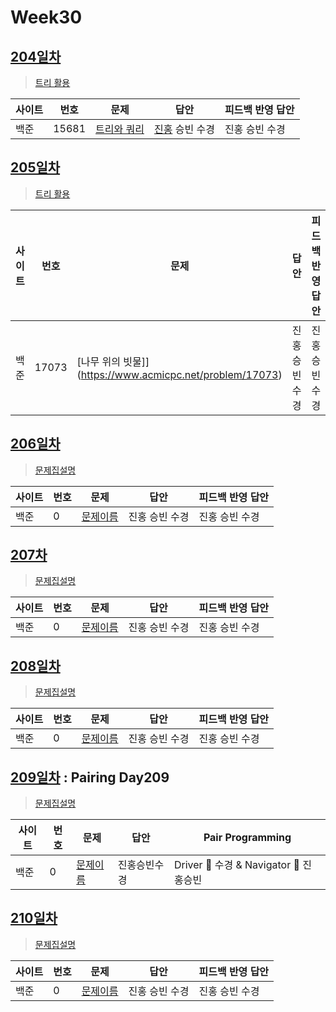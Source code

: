 # Week30

## [204일차](Day204)

> [트리 활용](https://www.acmicpc.net/group/workbook/view/9797/35412)

| 사이트 | 번호  | 문제                                                 | 답안           | 피드백 반영 답안 |
| ------ | ----- | ---------------------------------------------------- | -------------- | ---------------- |
| 백준   | 15681 | [트리와 쿼리](https://www.acmicpc.net/problem/15681) | [진홍](Day204/bj15681_kjh.java) 승빈 수경 | 진홍 승빈 수경   |

## [205일차](Day205)

> [트리 활용](https://www.acmicpc.net/group/workbook/view/9797/35421)

| 사이트 | 번호 | 문제                 | 답안           | 피드백 반영 답안 |
| ------ | ---- | -------------------- | -------------- | ---------------- |
| 백준   | 17073    | [나무 위의 빗물]](https://www.acmicpc.net/problem/17073) | 진홍 승빈 수경 | 진홍 승빈 수경   |

## [206일차](Day206)

> [문제집설명](문제집링크)

| 사이트 | 번호 | 문제                 | 답안           | 피드백 반영 답안 |
| ------ | ---- | -------------------- | -------------- | ---------------- |
| 백준   | 0    | [문제이름](문제링크) | 진홍 승빈 수경 | 진홍 승빈 수경   |

## [207차](Day207)

> [문제집설명](문제집링크)

| 사이트 | 번호 | 문제                 | 답안           | 피드백 반영 답안 |
| ------ | ---- | -------------------- | -------------- | ---------------- |
| 백준   | 0    | [문제이름](문제링크) | 진홍 승빈 수경 | 진홍 승빈 수경   |

## [208일차](Day208)

> [문제집설명](문제집링크)

| 사이트 | 번호 | 문제                 | 답안           | 피드백 반영 답안 |
| ------ | ---- | -------------------- | -------------- | ---------------- |
| 백준   | 0    | [문제이름](문제링크) | 진홍 승빈 수경 | 진홍 승빈 수경   |

## [209일차](Day209) : Pairing Day209

> [문제집설명](문제집링크)

| 사이트 | 번호 | 문제                 | 답안         | Pair Programming                       |
| ------ | ---- | -------------------- | ------------ | -------------------------------------- |
| 백준   | 0    | [문제이름](문제링크) | 진홍승빈수경 | Driver 🚗 수경 & Navigator 🧭 진홍승빈 |

## [210일차](Day210)

> [문제집설명](문제집링크)

| 사이트 | 번호 | 문제                 | 답안           | 피드백 반영 답안 |
| ------ | ---- | -------------------- | -------------- | ---------------- |
| 백준   | 0    | [문제이름](문제링크) | 진홍 승빈 수경 | 진홍 승빈 수경   |
